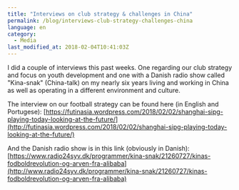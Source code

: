 ```yaml
---
title: "Interviews on club strategy & challenges in China"
permalink: /blog/interviews-club-strategy-challenges-china
language: en
category:
  - Media
last_modified_at: 2018-02-04T10:41:03Z
---
```


I did a couple of interviews this past weeks. One regarding our club strategy and focus on youth development and one with a Danish radio show called "Kina-snak" (China-talk) on my nearly six years living and working in China as well as operating in a different environment and culture.

  
The interview on our football strategy can be found here (in English and Portugese): [https://futinasia.wordpress.com/2018/02/02/shanghai-sipg-playing-today-looking-at-the-future/](http://futinasia.wordpress.com/2018/02/02/shanghai-sipg-playing-today-looking-at-the-future/)

  
And the Danish radio show is in this link (obviously in Danish): [https://www.radio24syv.dk/programmer/kina-snak/21260727/kinas-fodboldrevolution-og-arven-fra-alibaba](http://www.radio24syv.dk/programmer/kina-snak/21260727/kinas-fodboldrevolution-og-arven-fra-alibaba)
